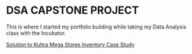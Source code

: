 # DSA CAPSTONE PROJECT
This is where I started my portfolio building while taking my Data Analysis class with the Incubator.

[Solution to Kultra Mega Stores Inventory Case Study](https://github.com/danofgad/My-first-project/blob/272f693e7b68675c6aacf416621458c1fda95a4e/Kultra%20Mega%20Stores%20Inventory.md)
